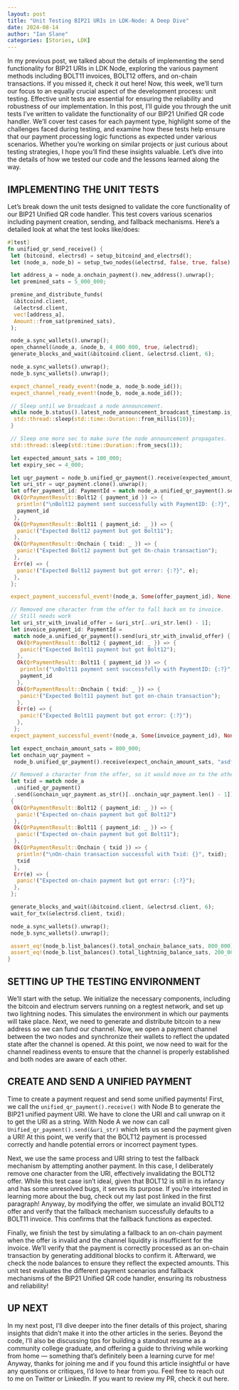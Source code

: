 ```yaml
---
layout: post
title: "Unit Testing BIP21 URIs in LDK-Node: A Deep Dive"
date: 2024-08-14
author: "Ian Slane"
categories: [Stories, LDK]
---
```


In my previous post, we talked about the details of implementing the send functionality for BIP21 URIs in LDK Node, exploring the various payment methods including BOLT11 invoices, BOLT12 offers, and on-chain transactions. If you missed it, check it out here! Now, this week, we’ll turn our focus to an equally crucial aspect of the development process: unit testing. Effective unit tests are essential for ensuring the reliability and robustness of our implementation. In this post, I’ll guide you through the unit tests I’ve written to validate the functionality of our BIP21 Unified QR code handler. We’ll cover test cases for each payment type, highlight some of the challenges faced during testing, and examine how these tests help ensure that our payment processing logic functions as expected under various scenarios. Whether you’re working on similar projects or just curious about testing strategies, I hope you’ll find these insights valuable. Let’s dive into the details of how we tested our code and the lessons learned along the way.

## IMPLEMENTING THE UNIT TESTS

Let’s break down the unit tests designed to validate the core functionality of our BIP21 Unified QR code handler. This test covers various scenarios including payment creation, sending, and fallback mechanisms. Here’s a detailed look at what the test looks like/does:

```rust
#[test]
fn unified_qr_send_receive() {
 let (bitcoind, electrsd) = setup_bitcoind_and_electrsd();
 let (node_a, node_b) = setup_two_nodes(&electrsd, false, true, false);

 let address_a = node_a.onchain_payment().new_address().unwrap();
 let premined_sats = 5_000_000;

 premine_and_distribute_funds(
  &bitcoind.client,
  &electrsd.client,
  vec![address_a],
  Amount::from_sat(premined_sats),
 );

 node_a.sync_wallets().unwrap();
 open_channel(&node_a, &node_b, 4_000_000, true, &electrsd);
 generate_blocks_and_wait(&bitcoind.client, &electrsd.client, 6);

 node_a.sync_wallets().unwrap();
 node_b.sync_wallets().unwrap();

 expect_channel_ready_event!(node_a, node_b.node_id());
 expect_channel_ready_event!(node_b, node_a.node_id());

 // Sleep until we broadcast a node announcement.
 while node_b.status().latest_node_announcement_broadcast_timestamp.is_none() {
  std::thread::sleep(std::time::Duration::from_millis(10));
 }

 // Sleep one more sec to make sure the node announcement propagates.
 std::thread::sleep(std::time::Duration::from_secs(1));

 let expected_amount_sats = 100_000;
 let expiry_sec = 4_000;

 let uqr_payment = node_b.unified_qr_payment().receive(expected_amount_sats, "asdf", expiry_sec);
 let uri_str = uqr_payment.clone().unwrap();
 let offer_payment_id: PaymentId = match node_a.unified_qr_payment().send(&uri_str) {
  Ok(QrPaymentResult::Bolt12 { payment_id }) => {
   println!("\nBolt12 payment sent successfully with PaymentID: {:?}", payment_id);
   payment_id
  },
  Ok(QrPaymentResult::Bolt11 { payment_id: _ }) => {
   panic!("Expected Bolt12 payment but got Bolt11");
  },
  Ok(QrPaymentResult::Onchain { txid: _ }) => {
   panic!("Expected Bolt12 payment but get On-chain transaction");
  },
  Err(e) => {
   panic!("Expected Bolt12 payment but got error: {:?}", e);
  },
 };

 expect_payment_successful_event!(node_a, Some(offer_payment_id), None);

 // Removed one character from the offer to fall back on to invoice.
 // Still needs work
 let uri_str_with_invalid_offer = &uri_str[..uri_str.len() - 1];
 let invoice_payment_id: PaymentId =
  match node_a.unified_qr_payment().send(uri_str_with_invalid_offer) {
   Ok(QrPaymentResult::Bolt12 { payment_id: _ }) => {
    panic!("Expected Bolt11 payment but got Bolt12");
   },
   Ok(QrPaymentResult::Bolt11 { payment_id }) => {
    println!("\nBolt11 payment sent successfully with PaymentID: {:?}", payment_id);
    payment_id
   },
   Ok(QrPaymentResult::Onchain { txid: _ }) => {
    panic!("Expected Bolt11 payment but got on-chain transaction");
   },
   Err(e) => {
    panic!("Expected Bolt11 payment but got error: {:?}");
   },
  };
 expect_payment_successful_event!(node_a, Some(invoice_payment_id), None);

 let expect_onchain_amount_sats = 800_000;
 let onchain_uqr_payment =
  node_b.unified_qr_payment().receive(expect_onchain_amount_sats, "asdf", 4_000).unwrap();

 // Removed a character from the offer, so it would move on to the other parameters.
 let txid = match node_a
  .unified_qr_payment()
  .send(&onchain_uqr_payment.as_str()[..onchain_uqr_payment.len() - 1])
 {
  Ok(QrPaymentResult::Bolt12 { payment_id: _ }) => {
   panic!("Expected on-chain payment but got Bolt12")
  },
  Ok(QrPaymentResult::Bolt11 { payment_id: _ }) => {
   panic!("Expected on-chain payment but got Bolt11");
  },
  Ok(QrPaymentResult::Onchain { txid }) => {
   println!("\nOn-chain transaction successful with Txid: {}", txid);
   txid
  },
  Err(e) => {
   panic!("Expected on-chain payment but got error: {:?}");
  },
 };

 generate_blocks_and_wait(&bitcoind.client, &electrsd.client, 6);
 wait_for_tx(&electrsd.client, txid);

 node_a.sync_wallets().unwrap();
 node_b.sync_wallets().unwrap();

 assert_eq!(node_b.list_balances().total_onchain_balance_sats, 800_000);
 assert_eq!(node_b.list_balances().total_lightning_balance_sats, 200_000);
}
```

## SETTING UP THE TESTING ENVIRONMENT

We’ll start with the setup. We initialize the necessary components, including the bitcoin and electrum servers running on a regtest network, and set up two lightning nodes. This simulates the environment in which our payments will take place. Next, we need to generate and distribute bitcoin to a new address so we can fund our channel. Now, we open a payment channel between the two nodes and synchronize their wallets to reflect the updated state after the channel is opened. At this point, we now need to wait for the channel readiness events to ensure that the channel is properly established and both nodes are aware of each other.

## CREATE AND SEND A UNIFIED PAYMENT

Time to create a payment request and send some unified payments! First, we call the `unified_qr_payment().receive()` with Node B to generate the BIP21 unified payment URI. We have to clone the URI and call unwrap on it to get the URI as a string. With Node A we now can call `Unified_qr_payment().send(&uri_str)` which lets us send the payment given a URI! At this point, we verify that the BOLT12 payment is processed correctly and handle potential errors or incorrect payment types.

Next, we use the same process and URI string to test the fallback mechanism by attempting another payment. In this case, I deliberately remove one character from the URI, effectively invalidating the BOLT12 offer. While this test case isn’t ideal, given that BOLT12 is still in its infancy and has some unresolved bugs, it serves its purpose. If you’re interested in learning more about the bug, check out my last post linked in the first paragraph! Anyway, by modifying the offer, we simulate an invalid BOLT12 offer and verify that the fallback mechanism successfully defaults to a BOLT11 invoice. This confirms that the fallback functions as expected.

Finally, we finish the test by simulating a fallback to an on-chain payment when the offer is invalid and the channel liquidity is insufficient for the invoice. We’ll verify that the payment is correctly processed as an on-chain transaction by generating additional blocks to confirm it. Afterward, we check the node balances to ensure they reflect the expected amounts. This unit test evaluates the different payment scenarios and fallback mechanisms of the BIP21 Unified QR code handler, ensuring its robustness and reliability!

## UP NEXT

In my next post, I’ll dive deeper into the finer details of this project, sharing insights that didn’t make it into the other articles in the series. Beyond the code, I’ll also be discussing tips for building a standout resume as a community college graduate, and offering a guide to thriving while working from home — something that’s definitely been a learning curve for me! Anyway, thanks for joining me and if you found this article insightful or have any questions or critiques, I’d love to hear from you. Feel free to reach out to me on Twitter or LinkedIn. If you want to review my PR, check it out here.

```